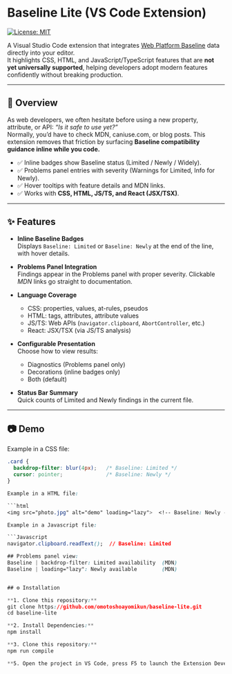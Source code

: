 # Baseline Lite (VS Code Extension)

[![License: MIT](https://img.shields.io/badge/License-MIT-green.svg)](LICENSE)

A Visual Studio Code extension that integrates [Web Platform Baseline](https://web.dev/baseline/) data directly into your editor.  
It highlights CSS, HTML, and JavaScript/TypeScript features that are **not yet universally supported**, helping developers adopt modern features confidently without breaking production.

---

## 🚀 Overview
As web developers, we often hesitate before using a new property, attribute, or API: *“Is it safe to use yet?”*  
Normally, you’d have to check MDN, caniuse.com, or blog posts. This extension removes that friction by surfacing **Baseline compatibility guidance inline while you code.**

- ✅ Inline badges show Baseline status (Limited / Newly / Widely).  
- ✅ Problems panel entries with severity (Warnings for Limited, Info for Newly).  
- ✅ Hover tooltips with feature details and MDN links.  
- ✅ Works with **CSS, HTML, JS/TS, and React (JSX/TSX)**.  

---

## ✨ Features

- **Inline Baseline Badges**  
  Displays `Baseline: Limited` or `Baseline: Newly` at the end of the line, with hover details.

- **Problems Panel Integration**  
  Findings appear in the Problems panel with proper severity. Clickable *MDN* links go straight to documentation.

- **Language Coverage**  
  - CSS: properties, values, at-rules, pseudos  
  - HTML: tags, attributes, attribute values  
  - JS/TS: Web APIs (`navigator.clipboard`, `AbortController`, etc.)  
  - React: JSX/TSX (via JS/TS analysis)

- **Configurable Presentation**  
  Choose how to view results:  
  - Diagnostics (Problems panel only)  
  - Decorations (inline badges only)  
  - Both (default)

- **Status Bar Summary**  
  Quick counts of Limited and Newly findings in the current file.

---

## 📷 Demo

Example in a CSS file:

```css
.card {
  backdrop-filter: blur(4px);   /* Baseline: Limited */
  cursor: pointer;              /* Baseline: Newly */
}

Example in a HTML file:

```html
<img src="photo.jpg" alt="demo" loading="lazy">  <!-- Baseline: Newly -->

Example in a Javascript file:

```Javascript
navigator.clipboard.readText();  // Baseline: Limited

## Problems panel view:
Baseline | backdrop-filter: Limited availability  (MDN)
Baseline | loading="lazy": Newly available        (MDN)


## ⚙️ Installation

**1. Clone this repository:**
git clone https://github.com/omotoshoayomikun/baseline-lite.git
cd baseline-lite

**2. Install Dependencies:**
npm install

**3. Clone this repository:**
npm run compile

**5. Open the project in VS Code, press F5 to launch the Extension Development Host, and test it.**
